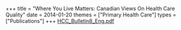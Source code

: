 +++
title = "Where You Live Matters: Canadian Views On Health Care Quality"
date = 2014-01-20
themes = ["Primary Health Care"]
types = ["Publications"]
+++
[HCC\_Bulletin8\_Eng.pdf](/files/HCC_Bulletin8_Eng.pdf)
